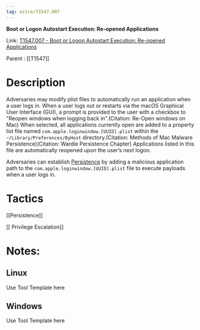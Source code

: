 ```yaml
---
tag: mitre/T1547.007
---
```


**Boot or Logon Autostart Execution: Re-opened Applications**

Link: [T1547.007 - Boot or Logon Autostart Execution: Re-opened Applications](https://attack.mitre.org/techniques/T1547/007)

Parent : [[T1547]]


# Description

Adversaries may modify plist files to automatically run an application when a user logs in. When a user logs out or restarts via the macOS Graphical User Interface (GUI), a prompt is provided to the user with a checkbox to "Reopen windows when logging back in".(Citation: Re-Open windows on Mac) When selected, all applications currently open are added to a property list file named <code>com.apple.loginwindow.[UUID].plist</code> within the <code>~/Library/Preferences/ByHost</code> directory.(Citation: Methods of Mac Malware Persistence)(Citation: Wardle Persistence Chapter) Applications listed in this file are automatically reopened upon the user’s next logon.

Adversaries can establish [Persistence](https://attack.mitre.org/tactics/TA0003) by adding a malicious application path to the <code>com.apple.loginwindow.[UUID].plist</code> file to execute payloads when a user logs in.

# Tactics


[[Persistence]]

[[ Privilege Escalation]]


# Notes:

## Linux

Use Tool Template here

## Windows

Use Tool Template here